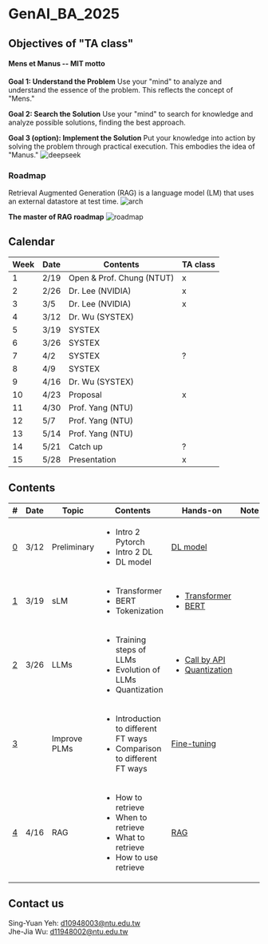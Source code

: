 # GenAI_BA_2025
## Objectives of "TA class"
#### Mens et Manus -- MIT motto
**Goal 1: Understand the Problem**
Use your "mind" to analyze and understand the essence of the problem. This reflects the concept of "Mens."

**Goal 2: Search the Solution**
Use your "mind" to search for knowledge and analyze possible solutions, finding the best approach.

**Goal 3 (option): Implement the Solution**
Put your knowledge into action by solving the problem through practical execution. This embodies the idea of "Manus."
![deepseek](https://hackmd.io/_uploads/BJaN-_uFye.png)

### Roadmap
Retrieval Augmented Generation (RAG) is a language model (LM) that uses an external datastore at test time.
![arch](https://hackmd.io/_uploads/rk3wpvzYJx.png)

**The master of RAG roadmap**
![roadmap](https://hackmd.io/_uploads/rJtFnJGFJg.png)

## Calendar

|Week|Date|Contents|TA class|
|-|-|-|-|
|1|2/19|Open & Prof. Chung (NTUT)|x|
|2|2/26|Dr. Lee (NVIDIA)|x|
|3|3/5|Dr. Lee (NVIDIA)|x|
|4|3/12|Dr. Wu (SYSTEX)||
|5|3/19|SYSTEX||
|6|3/26|SYSTEX||
|7|4/2|SYSTEX|?|
|8|4/9|SYSTEX||
|9|4/16|Dr. Wu (SYSTEX)||
|10|4/23|Proposal|x|
|11|4/30|Prof. Yang (NTU)||
|12|5/7|Prof. Yang (NTU)||
|13|5/14|Prof. Yang (NTU)||
|14|5/21|Catch up|?|
|15|5/28|Presentation|x|



## Contents
|#|Date|Topic|Contents|Hands-on|Note|
|-|-|-|-|-|-|
|<a href="#Preliminary">0</a>|3/12|Preliminary|<ul><li>Intro 2 Pytorch</li><li>Intro 2 DL</li><li>DL model</li></ul>|[DL model](https://colab.research.google.com/drive/1Ai5rEIYcpqYiLgdNIkdmsc47QWLvcpbt#scrollTo=V57zhcTp1Xxb)||
|<a href="#small-Language-Models">1</a>|3/19|sLM|<ul><li>Transformer</li><li>BERT</li><li>Tokenization</li></ul>|<ul><li>[Transformer]()</li><li>[BERT]()</li><ul>||
|<a href="#Large-Language-Models-LLMs">2</a>|3/26|LLMs|<ul><li>Training steps of LLMs</li><li>Evolution of LLMs</li><li>Quantization</li></ul>|<ul><li>[Call by API](https://colab.research.google.com/drive/1wwZp7Y3jZQMawKd523CJCd-u0VFIMGs0?hl=zh-tw#scrollTo=z4I00KtDfDs3)</li><li>[Quantization]()</li><ul>||
|<a href="#Improve-PLMs-Fine-tuning">3</a>||Improve PLMs|<ul><li>Introduction to different FT ways</li><li>Comparison to different FT ways</li></ul>|[Fine-tuning]()||
  |<a href="#Retrieval-Augmented-Generation-RAG">4</a>|4/16|RAG|<ul><li>How to retrieve</li><li>When to retrieve</li><li>What to retrieve</li><li>How to use retrieve</li></ul>|[RAG](https://colab.research.google.com/drive/1s1nlPUIG0fGK4VSHRH8pR3JiEpsZRfFO?usp=sharing)||

## Contact us
Sing-Yuan Yeh: d10948003@ntu.edu.tw  
Jhe-Jia Wu: d11948002@ntu.edu.tw
